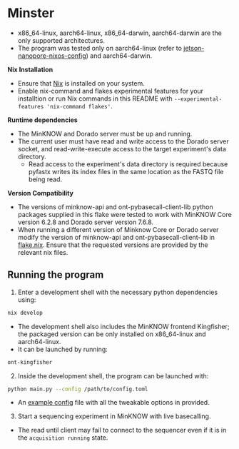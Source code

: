 # Minster
- x86_64-linux, aarch64-linux, x86_64-darwin, aarch64-darwin are the only supported architectures.
- The program was tested only on aarch64-linux (refer to [jetson-nanopore-nixos-config](https://github.com/Adam-osc/jetson-nanopore-nixos-config)) and aarch64-darwin.

**Nix Installation**  
- Ensure that [Nix](https://nixos.org/download.html) is installed on your system. 
- Enable nix-command and flakes experimental features for your installtion or run Nix commands in this README with `--experimental-features 'nix-command flakes'`.

**Runtime dependencies**  
- The MinKNOW and Dorado server must be up and running.
- The current user must have read and write access to the Dorado server socket, and read-write-execute access to the target experiment's data directory.
  - Read access to the experiment's data directory is required because pyfastx writes its index files in the same location as the FASTQ file being read.

**Version Compatibility**
- The versions of minknow-api and ont-pybasecall-client-lib python packages supplied in this flake were tested to work with MinKNOW Core version 6.2.8 and Dorado server version 7.6.8.
- When running a different version of Minknow Core or Dorado server modify the version of minknow-api and ont-pybasecall-client-lib in [flake.nix](./flake.nix). Ensure that the requested versions are provided by the relevant nix files. 

## Running the program
1. Enter a development shell with the necessary python dependencies using:
```bash
nix develop
```
- The development shell also includes the MinKNOW frontend Kingfisher; the packaged version can be only installed on x86_64-linux and aarch64-linux.
- It can be launched by running:
```bash
ont-kingfisher
```

2. Inside the development shell, the program can be launched with:
```bash
python main.py --config /path/to/config.toml
```
- An [example config](./example-ibf.toml) file with all the tweakable options in provided.

3. Start a sequencing experiment in MinKNOW with live basecalling.
- The read until client may fail to connect to the sequencer even if it is in the `acquisition running` state.
